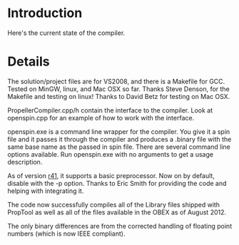 # Introduction #

Here's the current state of the compiler.


# Details #

The solution/project files are for VS2008, and there is a Makefile for GCC. Tested on MinGW, linux, and Mac OSX so far. Thanks Steve Denson, for the Makefile and testing on linux! Thanks to David Betz for testing on Mac OSX.

PropellerCompiler.cpp/h contain the interface to the compiler. Look at openspin.cpp for an example of how to work with the interface.

openspin.exe is a command line wrapper for the compiler. You give it a spin file and it passes it through the compiler and produces a .binary file with the same base name as the passed in spin file. There are several command line options available. Run openspin.exe with no arguments to get a usage description.

As of version [r41](https://code.google.com/p/open-source-spin-compiler/source/detail?r=41), it supports a basic preprocessor. Now on by default, disable with the -p option. Thanks to Eric Smith for providing the code and helping with integrating it.

The code now successfully compiles all of the Library files shipped with PropTool as well as all of the files available in the OBEX as of August 2012.

The only binary differences are from the corrected handling of floating point numbers (which is now IEEE compliant).